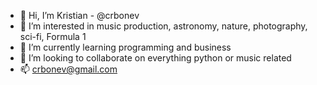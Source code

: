 - 👋 Hi, I’m Kristian - @crbonev
- 👀 I’m interested in music production, astronomy, nature, photography, sci-fi, Formula 1
- 🌱 I’m currently learning programming and business 
- 💞️ I’m looking to collaborate on everything python or music related
- 📫 crbonev@gmail.com

<!---
crbonev/crbonev is a ✨ special ✨ repository because its `README.md` (this file) appears on your GitHub profile.
You can click the Preview link to take a look at your changes.
--->

